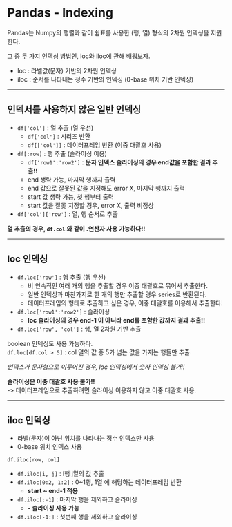 # Pandas - Indexing

Pandas는 Numpy의 행렬과 같이 쉼표를 사용한 (행, 열) 형식의 2차원 인덱싱을 지원한다. 

그 중 두 가지 인덱싱 방법인, loc와 iloc에 관해 배워보자.

- loc : 라벨값(문자) 기반의 2차원 인덱싱
- iloc : 순서를 나타내는 정수 기반의 인덱싱 (0-base 위치 기반 인덱싱)

---

## 인덱서를 사용하지 않은 일반 인덱싱 

- `df['col']` : 열 추출 (열 우선)
    - `df['col']` : 시리즈 반환
    - `df[['col']]` : 데이터프레임 반환 (이중 대괄호 사용)
- `df[:row]` : 행 추출 (슬라이싱 이용)
    - `df['row1':'row2']` : **문자 인덱스 슬라이싱의 경우 end값을 포함한 결과 추출!!**
    - end 생략 가능, 마지막 행까지 출력
    - end 값으로 잘못된 값을 지정해도 error X, 마지막 행까지 출력
    - start 값 생략 가능, 첫 행부터 출력
    - start 값을 잘못 지정할 경우, error X, 출력 비정상
- `df['col']['row']` : 열, 행 순서로 추출

**열 추출의 경우, `df.col` 와 같이 .연산자 사용 가능하다!!**

---

## loc 인덱싱

- `df.loc['row']` : 행 추출 (행 우선)
    - 비 연속적인 여러 개의 행을 추출할 경우 이중 대괄호로 묶어서 추출한다.
    - 일반 인덱싱과 마찬가지로 한 개의 행만 추출할 경우 series로 반환된다. 
    - 데이터프레임의 형태로 추출하고 싶은 경우, 이중 대괄호를 이용해서 추출한다.
- `df.loc['row1':'row2']` : 슬라이싱
    - **loc 슬라이싱의 경우 end-1 이 아니라 end를 포함한 값까지 결과 추출!!**
- `df.loc['row', 'col']` : 행, 열 2차원 기반 추출

boolean 인덱싱도 사용 가능하다.  
`df.loc[df.col > 5]` : col 열의 값 중 5가 넘는 값을 가지는 행들만 추출  

*인덱스가 문자형으로 이루어진 경우, loc 인덱싱에서 숫자 인덱싱 불가!!*  

**슬라이싱은 이중 대괄호 사용 불가!!**  
-> 데이터프레임으로 추출하려면 슬라이싱 이용하지 않고 이중 대괄호 사용.  

---

## iloc 인덱싱

- 라벨(문자)이 아닌 위치를 나타내는 정수 인덱스만 사용
- 0-base 위치 인덱스 사용

`df.iloc[row, col]`

- `df.iloc[i, j]` : i행 j열의 값 추출
- `df.iloc[0:2, 1:2]` : 0~1행, 1열 에 해당하는 데이터프레임 반환 
    - **start ~ end-1 적용**
- `df.iloc[:-1]` : 마지막 행을 제외하고 슬라이싱
    - **- 슬라이싱 사용 가능**
- `df.iloc[-1:]` : 첫번째 행을 제외하고 슬라이싱

